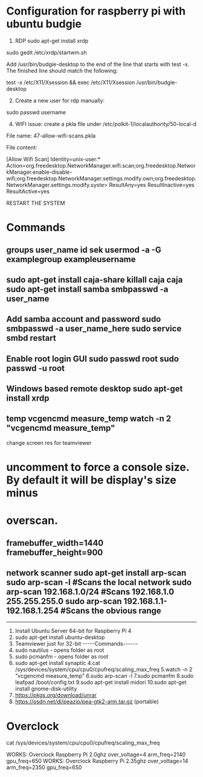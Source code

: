 # Configuration for raspberry pi with ubuntu budgie 
1. RDP
sudo apt-get install xrdp

sudo gedit /etc/xrdp/startwm.sh

Add /usr/bin/budgie-desktop to the end of the line that starts with test -x. The finished line should match the following:

test -x /etc/X11/Xsession && exec /etc/X11/Xsession /usr/bin/budgie-desktop

2. Create a new user for rdp manually:

sudo passwd username

4. WIFI issue: create a pkla file under /etc/polkit-1/localauthority/50-local-d

File name: 47-allow-wifi-scans.pkla

File content:

[Allow Wifi Scan]
Identity=unix-user:*
Action=org.freedesktop.NetworkManager.wifi.scan;org.freedesktop.NetworkManager.enable-disable-wifi;org.freedesktop.NetworkManager.settings.modify.own;org.freedesktop.NetworkManager.settings.modify.syste>
ResultAny=yes
ResultInactive=yes
ResultActive=yes

RESTART THE SYSTEM

# Commands

groups user_name
id sek
usermod -a -G examplegroup exampleusername
--------------
sudo apt-get install caja-share
killall caja
caja
sudo apt-get install samba
smbpasswd -a user_name
----------------------------
Add samba account and password
sudo smbpasswd -a user_name_here
sudo service smbd restart
-------------------------
Enable root login GUI
sudo passwd root
sudo passwd -u root
----------------------
Windows based remote desktop
sudo apt-get install xrdp
----------------------
temp
vcgencmd measure_temp
watch -n 2 "vcgencmd measure_temp"
----------------------
change screen res for teamviewer
# uncomment to force a console size. By default it will be display's size minus
# overscan.
framebuffer_width=1440
framebuffer_height=900
--------------------
network scanner
sudo apt-get install arp-scan
sudo arp-scan -l #Scans the local network
sudo arp-scan 192.168.1.0/24 #Scans 192.168.1.0 255.255.255.0
sudo arp-scan 192.168.1.1-192.168.1.254 #Scans the obvious range
--------------------------
--------------------
1. Install Ubuntu Server 64-bit for Raspberry Pi 4
2. sudo apt-get install ubuntu-desktop
3. Teamviewer just for 32-bit
-----Commands------
1. sudo nautilus - opens folder as root
2. sudo pcmanfm - opens folder as root
3. sudo apt-get install synaptic
4.cat /sys/devices/system/cpu/cpu0/cpufreq/scaling_max_freq
5.watch -n 2 "vcgencmd measure_temp"
6.sudo arp-scan -l
7.sudo pcmanfm
8.sudo leafpad /boot/config.txt
9.sudo apt-get install midori
10.sudo apt-get install gnome-disk-utility
11. https://pkgs.org/download/unrar
12. https://osdn.net/dl/peazip/pea-gtk2-arm.tar.gz (portable)


# Overclock

cat /sys/devices/system/cpu/cpu0/cpufreq/scaling_max_freq

WORKS:
Overclock Raspberry Pi 2.0ghz
over_voltage=4
arm_freq=2140
gpu_freq=650
WORKS:
Overclock Raspberry Pi 2.35ghz
over_voltage=14
arm_freq=2350
gpu_freq=650
